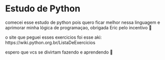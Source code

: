 <h1>Estudo de Python</h1>
<p>comecei esse estudo de python pois quero ficar melhor nessa linguagem e aprimorar minha lógica de programaçao, obrigada Eric pelo incentivo 💋</p>
<p>o site que peguei esses exercicios foi esse aki: https://wiki.python.org.br/ListaDeExercicios </p>
<p>espero que vcs se divirtam fazendo e aprendendo 💞</p>